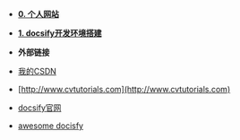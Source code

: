 <!-- _sidebar.md -->
<!-- 网页左边的侧边栏 -->

 - [**0. 个人网站**](/README.md "docisfy教程")
 - [**1. docsify开发环境搭建**](/cvtutorials.md "cvtutorials.com")

 - **外部链接**
 - [我的CSDN](https://blog.csdn.net/qq_42322191)
 - [http://www.cvtutorials.com](http://www.cvtutorials.com)
 - [docsify官网](https://docsify.js.org/#/)
 - [awesome docisfy](https://docsify.js.org/#/awesome)